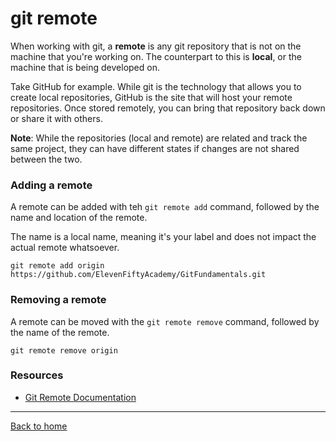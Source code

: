 # git remote

When working with git, a **remote** is any git repository that is not on the machine that you're working on. The counterpart to this is **local**, or the machine that is being developed on.

Take GitHub for example. While git is the technology that allows you to create local repositories, GitHub is the site that will host your remote repositories. Once stored remotely, you can bring that repository back down or share it with others.

**Note**: While the repositories (local and remote) are related and track the same project, they can have different states if changes are not shared between the two.

### Adding a remote

A remote can be added with teh `git remote add` command, followed by the name and location of the remote.

The name is a local name, meaning it's your label and does not impact the actual remote whatsoever.

```
git remote add origin https://github.com/ElevenFiftyAcademy/GitFundamentals.git
```

### Removing a remote

A remote can be moved with the `git remote remove` command, followed by the name of the remote.

```
git remote remove origin
```

### Resources

- [Git Remote Documentation](https://git-scm.com/docs/git-remote)

---

[Back to home](../README.md)
